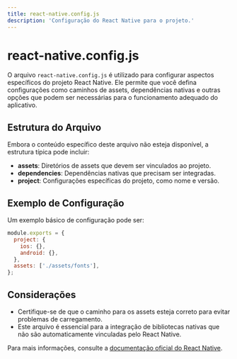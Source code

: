 ```yaml
---
title: react-native.config.js
description: 'Configuração do React Native para o projeto.'
---
```


# react-native.config.js

O arquivo `react-native.config.js` é utilizado para configurar aspectos específicos do projeto React Native. Ele permite que você defina configurações como caminhos de assets, dependências nativas e outras opções que podem ser necessárias para o funcionamento adequado do aplicativo.

## Estrutura do Arquivo

Embora o conteúdo específico deste arquivo não esteja disponível, a estrutura típica pode incluir:

- **assets**: Diretórios de assets que devem ser vinculados ao projeto.
- **dependencies**: Dependências nativas que precisam ser integradas.
- **project**: Configurações específicas do projeto, como nome e versão.

## Exemplo de Configuração

Um exemplo básico de configuração pode ser:

```javascript
module.exports = {
  project: {
    ios: {},
    android: {},
  },
  assets: ['./assets/fonts'],
};
```

## Considerações

- Certifique-se de que o caminho para os assets esteja correto para evitar problemas de carregamento.
- Este arquivo é essencial para a integração de bibliotecas nativas que não são automaticamente vinculadas pelo React Native.

Para mais informações, consulte a [documentação oficial do React Native](https://reactnative.dev/docs/configuration).